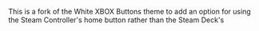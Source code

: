 This is a fork of the White XBOX Buttons theme to add an option for using the Steam Controller's home button rather than the Steam Deck's
